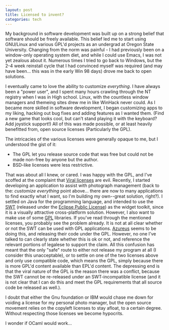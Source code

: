```yaml
--- 
layout: post
title: Licensed to invent?
categories: tech
---
```

My background in software development was built up on a strong belief that software should be freely available.  This belief led me to start using GNU/Linux and various GPL'd projects as an undergrad at Oregon State University.  Changing from the norm was painful - I had previously been on a window-only operating system diet, and while I could use Emacs, I was not yet zealous about it.   Numerous times I tried to go back to Windows, but the 2-4 week reinstall cycle that I had convinced myself was required (and may have been... this was in the early Win 98 days) drove me back to open solutions.

I eventually came to love the ability to customize <em>everything</em>.  I have always been a "power user", and I spent many hours crawling through the NT registry when I was in High school.  Linux, with the countless window managers and themeing sites drew me in like WinHack never could.  As I became more skilled in software development, I began customizing apps to my liking, hacking out bug fixes and adding features as I wanted them.  (Find a new game that looks cool, but can't stand playing it with the keyboard? Add joystick support!) All of this was  made possible, or at least heavily benefitted from, open source licenses (Particularly the GPL).

The intricacies of the various licenses were generally opaque to me, but I understood the gist of it:
<ul>
	<li>The GPL let you release source code that was free but could not be made non-free by anyone but the author.</li>
	<li>BSD-like licenses were less restrictive.</li>
</ul>
That was about all I knew, or cared.  I was happy with the GPL, and I've scoffed at the complaint that <a title="Viral Licenses" href="http://en.wikipedia.org/wiki/Viral_license">Viral licenses</a> are evil.
Recently, I started developing an application to assist with photograph management (back to the: <em>customize everything</em> point above... there are now to many applications to find exactly what I want, so I'm building my own--great solution, right?).  I settled on Java for the programming language, and intended to use the <a title="SWT" href="http://www.eclipse.org/swt/">SWT</a> (released under the <a title="Eclipse Public License" href="http://www.eclipse.org/org/documents/epl-v10.php">Eclipse Public License</a>) as the widget toolkit, since it is a visually attractive cross-platform solution.  However, I also want to make use of some <a title="GPL" href="http://www.gnu.org/copyleft/gpl.html">GPL</a> libraries.  If you've read through the mentioned licenses, you probably see the problem already.  It is not at all clear whether or not the SWT can be used with GPL applications.  <a href="http://azureus.sourceforge.net/">Azureus</a> seems to be doing this, and releasing their code under the GPL.  However, no one I've talked to can clearly state whether this is ok or not, and reference the relevant portions of legalese to support the claim.
All this confusion has meant that the only "safe" route to either not release my program at all (I consider this unacceptable), or to settle on one of the two licenses above and only use compatible code, which means the GPL, simply because there is more GPL'd content available than EPL'd content.  The depressing end is that the viral nature of the GPL is the reason there was a conflict, because the SWT cannot be re-released under an SWT-incompatible license (and it is not clear that I can do this and meet the GPL requirements that all source code be released as well.).

I doubt that either the Gnu foundation or IBM would chase me down for voiding a license for my personal photo manager, but the open source movement relies on the copyleft licenses to stay afloat, to a certain degree.  Without respecting those licenses we become hypocrits.

I wonder if OCaml would work...
